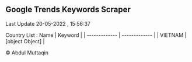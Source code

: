 

## Google Trends Keywords Scraper 
 
Last Update 20-05-2022 , 15:56:37

Country List :
 Name  | Keyword |
| ------------- | ------------- |
| VIETNAM | [object Object] |



© Abdul Muttaqin 
